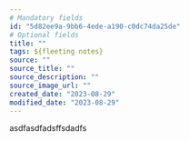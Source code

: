 ```yaml
---
# Mandatory fields
id: "5d82ee9a-9bb6-4ede-a190-c0dc74da25de"
# Optional fields
title: ""
tags: ${fleeting notes}
source: ""
source_title: ""
source_description: ""
source_image_url: ""
created_date: "2023-08-29"
modified_date: "2023-08-29"
---
```

asdfasdfadsffsdadfs
